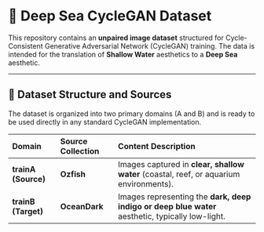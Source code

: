 # 🌊 Deep Sea CycleGAN Dataset

This repository contains an **unpaired image dataset** structured for Cycle-Consistent Generative Adversarial Network (CycleGAN) training. The data is intended for the translation of **Shallow Water** aesthetics to a **Deep Sea** aesthetic.

***

## 🐠 Dataset Structure and Sources

The dataset is organized into two primary domains (A and B) and is ready to be used directly in any standard CycleGAN implementation.

| Domain | Source Collection | Content Description | 
| :--- | :--- | :--- | 
| **trainA (Source)** | **Ozfish** | Images captured in **clear, shallow water** (coastal, reef, or aquarium environments). |
| **trainB (Target)** | **OceanDark** | Images representing the **dark, deep indigo or deep blue water** aesthetic, typically low-light. | 

